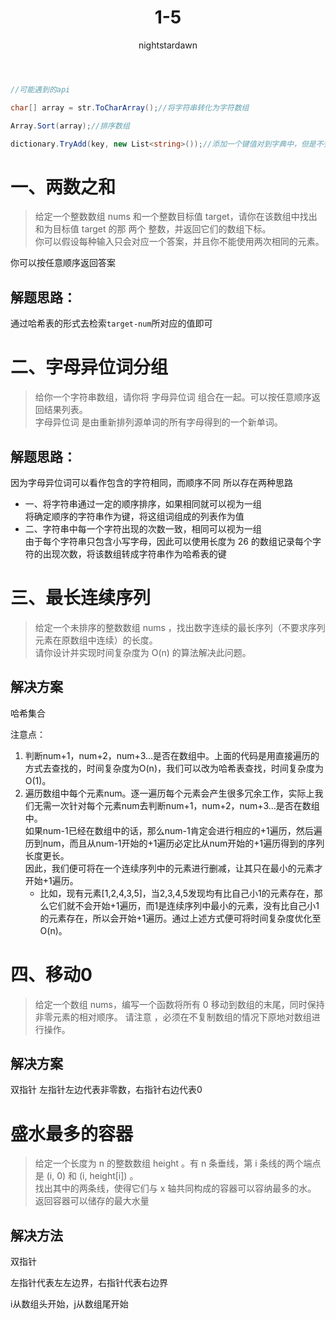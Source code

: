 ﻿---
title: 1-5
tags:
  - 算法
  - hot100
categories:
  - [算法]
author:
  - nightstardawn
---

```csharp
//可能遇到的api

char[] array = str.ToCharArray();//将字符串转化为字符数组

Array.Sort(array);//排序数组

dictionary.TryAdd(key, new List<string>());//添加一个键值对到字典中，但是不会报错

```


# 一、两数之和

> 给定一个整数数组 nums 和一个整数目标值 target，请你在该数组中找出 和为目标值 target  的那 两个 整数，并返回它们的数组下标。</br>
> 你可以假设每种输入只会对应一个答案，并且你不能使用两次相同的元素。

你可以按任意顺序返回答案

## 解题思路：


通过哈希表的形式去检索`target-num`所对应的值即可

# 二、字母异位词分组

> 给你一个字符串数组，请你将 字母异位词 组合在一起。可以按任意顺序返回结果列表。
> </br>字母异位词 是由重新排列源单词的所有字母得到的一个新单词。

## 解题思路：

因为字母异位词可以看作包含的字符相同，而顺序不同
所以存在两种思路

- 一、将字符串通过一定的顺序排序，如果相同就可以视为一组
  </br>将确定顺序的字符串作为键，将这组词组成的列表作为值
- 二、字符串中每一个字符出现的次数一致，相同可以视为一组
  </br>由于每个字符串只包含小写字母，因此可以使用长度为 26 的数组记录每个字符的出现次数，将该数组转成字符串作为哈希表的键

# 三、最长连续序列

> 给定一个未排序的整数数组 nums ，找出数字连续的最长序列（不要求序列元素在原数组中连续）的长度。
> </br>请你设计并实现时间复杂度为 O(n) 的算法解决此问题。

## 解决方案

哈希集合

注意点：
1. 判断num+1，num+2，num+3...是否在数组中。上面的代码是用直接遍历的方式去查找的，时间复杂度为O(n)，我们可以改为哈希表查找，时间复杂度为O(1)。
2. 遍历数组中每个元素num。逐一遍历每个元素会产生很多冗余工作，实际上我们无需一次针对每个元素num去判断num+1，num+2，num+3...是否在数组中。
   </br>如果num-1已经在数组中的话，那么num-1肯定会进行相应的+1遍历，然后遍历到num，而且从num-1开始的+1遍历必定比从num开始的+1遍历得到的序列长度更长。
   </br>因此，我们便可将在一个连续序列中的元素进行删减，让其只在最小的元素才开始+1遍历。
   - 比如，现有元素[1,2,4,3,5]，当2,3,4,5发现均有比自己小1的元素存在，那么它们就不会开始+1遍历，而1是连续序列中最小的元素，没有比自己小1的元素存在，所以会开始+1遍历。通过上述方式便可将时间复杂度优化至O(n)。

# 四、移动0
>给定一个数组 nums，编写一个函数将所有 0 移动到数组的末尾，同时保持非零元素的相对顺序。
> 请注意 ，必须在不复制数组的情况下原地对数组进行操作。

## 解决方案

双指针
左指针左边代表非零数，右指针右边代表0

# 盛水最多的容器

> 给定一个长度为 n 的整数数组 height 。有 n 条垂线，第 i 条线的两个端点是 (i, 0) 和 (i, height[i]) 。
> </br>找出其中的两条线，使得它们与 x 轴共同构成的容器可以容纳最多的水。
> </br>返回容器可以储存的最大水量

## 解决方法

双指针

左指针代表左左边界，右指针代表右边界

i从数组头开始，j从数组尾开始











